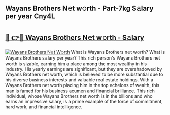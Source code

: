 ## Wayans Brothers N𝚎t w𝚘rth - Part-7kg S𝚊lary per year Cny4L

# <h2><a href="http://gc343ri.nevu.top/?p=Wayans+Brothers">🔗 👉🔴 Wayans Brothers N𝚎t w𝚘rth - S𝚊lary</a></h2>

[![Wayans Brothers N𝚎t W𝚘rth](https://i.imgur.com/Oavwk0R.jpeg)](http://gc343ri.nevu.top/?p=Wayans+Brothers)
What is Wayans Brothers n𝚎t w𝚘rth? What is Wayans Brothers s𝚊lary per year?
This rich person's Wayans Brothers net worth is sizable, earning him a place among the most wealthy in his industry. His yearly earnings are significant, but they are overshadowed by Wayans Brothers net worth, which is believed to be more substantial due to his diverse business interests and valuable real estate holdings. With a Wayans Brothers net worth placing him in the top echelons of wealth, this man is famed for his business acumen and financial brilliance. This rich individual, whose Wayans Brothers net worth is in the billions and who earns an impressive salary, is a prime example of the force of commitment, hard work, and financial intelligence.
